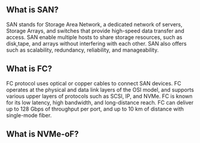 ## What is SAN?

SAN stands for Storage Area Network, a dedicated network of servers, Storage Arrays, and switches that provide high-speed data transfer and access. SAN enable multiple hosts to share storage resources, such as disk,tape, and arrays without interfering with each other. SAN also offers such as scalability, redundancy, reliability, and manageability. 

## What is FC?

FC protocol uses optical or copper cables to connect SAN devices. FC operates at the physical and data link layers of the OSI model, and supports various upper layers of protocols such as SCSI, IP, and NVMe. FC is known for its low latency, high bandwidth, and long-distance reach. FC can deliver up to 128 Gbps of throughput per port, and up to 10 km of distance with single-mode fiber.

## What is NVMe-oF?



